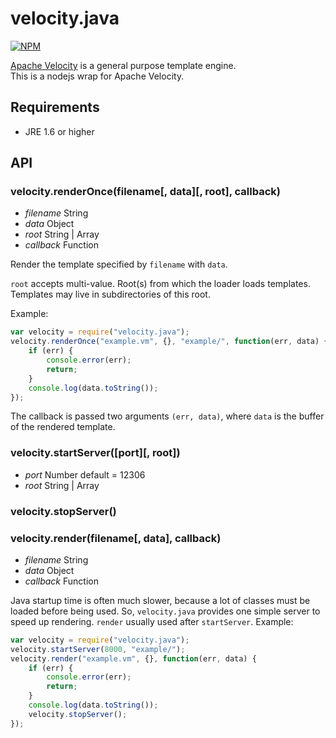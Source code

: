 # velocity.java

[![NPM](https://nodei.co/npm/velocity.java.png?downloads=true&stars=true)](https://nodei.co/npm/velocity.java/)

[Apache Velocity](http://velocity.apache.org/ "Apache Velocity") is a general purpose template engine.    
This is a nodejs wrap for Apache Velocity.

## Requirements

* JRE 1.6 or higher

## API

### velocity.renderOnce(filename[, data][, root], callback)
* _filename_ String
* _data_ Object
* _root_ String | Array
* _callback_ Function

Render the template specified by `filename` with `data`.

`root` accepts multi-value.
Root(s) from which the loader loads templates.
Templates may live in subdirectories of this root.

Example:

```javascript
var velocity = require("velocity.java");
velocity.renderOnce("example.vm", {}, "example/", function(err, data) {
    if (err) {
        console.error(err);
        return;
    }
    console.log(data.toString());
});
```

The callback is passed two arguments `(err, data)`,
where `data` is the buffer of the rendered template.

### velocity.startServer([port][, root])
* _port_ Number default = 12306
* _root_ String | Array

### velocity.stopServer()
### velocity.render(filename[, data], callback)
* _filename_ String
* _data_ Object
* _callback_ Function

Java startup time is often much slower,
because a lot of classes must be loaded before being used.
So, `velocity.java` provides one simple server to speed up rendering.
`render` usually used after `startServer`. Example:

```javascript
var velocity = require("velocity.java");
velocity.startServer(8000, "example/");
velocity.render("example.vm", {}, function(err, data) {
    if (err) {
        console.error(err);
        return;
    }
    console.log(data.toString());
    velocity.stopServer();
});
```
